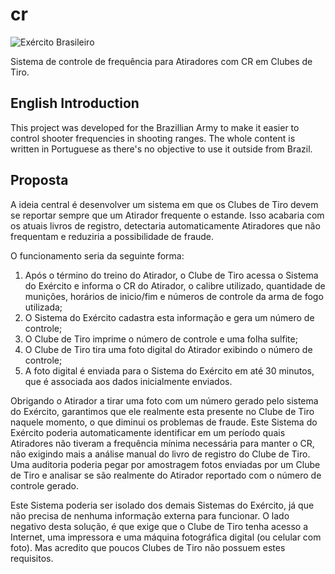 # cr

![Exército Brasileiro](https://raw.githubusercontent.com/rafaeljusto/cr/master/exercito.png)

Sistema de controle de frequência para Atiradores com CR em Clubes de Tiro.

## English Introduction

This project was developed for the Brazillian Army to make it easier to control shooter frequencies
in shooting ranges. The whole content is written in Portuguese as there's no objective to use it
outside from Brazil.

## Proposta

A ideia central é desenvolver um sistema em que os Clubes de Tiro devem se reportar sempre que um
Atirador frequente o estande. Isso acabaria com os atuais livros de registro, detectaria
automaticamente Atiradores que não frequentam e reduziria a possibilidade de fraude.

O funcionamento seria da seguinte forma:

1. Após o término do treino do Atirador, o Clube de Tiro acessa o Sistema do Exército e informa o CR
do Atirador, o calibre utilizado, quantidade de munições, horários de inicio/fim e números de
controle da arma de fogo utilizada;
2. O Sistema do Exército cadastra esta informação e gera um número de controle;
3. O Clube de Tiro imprime o número de controle e uma folha sulfite;
4. O Clube de Tiro tira uma foto digital do Atirador exibindo o número de controle;
5. A foto digital é enviada para o Sistema do Exército em até 30 minutos, que é associada aos dados
inicialmente enviados.

Obrigando o Atirador a tirar uma foto com um número gerado pelo sistema do Exército, garantimos que
ele realmente esta presente no Clube de Tiro naquele momento, o que diminui os problemas de fraude.
Este Sistema do Exército poderia automaticamente identificar em um período quais Atiradores não
tiveram a frequência mínima necessária para manter o CR, não exigindo mais a análise manual do livro
de registro do Clube de Tiro. Uma auditoria poderia pegar por amostragem fotos enviadas por um Clube
de Tiro e analisar se são realmente do Atirador reportado com o número de controle gerado.

Este Sistema poderia ser isolado dos demais Sistemas do Exército, já que não precisa de nenhuma
informação externa para funcionar. O lado negativo desta solução, é que exige que o Clube de Tiro
tenha acesso a Internet, uma impressora e uma máquina fotográfica digital (ou celular com foto). Mas
acredito que poucos Clubes de Tiro não possuem estes requisitos.